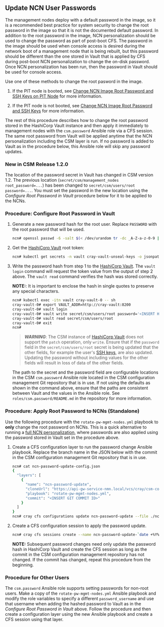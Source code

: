 ## Update NCN User Passwords

The management nodes deploy with a default password in the image, so it is a recommended best
practice for system security to change the root password in the image so that it is
not the documented default password. In addition to the root password in the image, NCN
personalization should be used to change the password as part of post-boot CFS.  The password
in the image should be used when console access is desired during the network boot of a management
node that is being rebuilt, but this password should be different than the one stored in Vault
that is applied by CFS during post-boot NCN personalization to change the on-disk password. Once
NCN personalization has been run, then the password in Vault should be used for console access.

Use one of these methods to change the root pasword in the image.

1. If the PIT node is booted, see
[Change NCN Image Root Password and SSH Keys on PIT Node](Change_NCN_Image_Root_Password_and_SSH_Keys_on_PIT_node.md)
for more information.

1. If the PIT node is not booted, see
[Change NCN Image Root Password and SSH Keys](Change_NCN_Image_Root_Password_and_SSH_Keys.md)
for more information.

The rest of this procedure describes how to change the root password stored in the HashiCorp
Vault instance and then apply it immediately to management nodes with the `csm.password` Ansible
role via a CFS session. The same root password from Vault will be applied anytime that the NCN
personalization including the CSM layer is run.  If no password is added to Vault as in the
procedure below, this Ansible role will skip any password updates.

### New in CSM Release 1.2.0

The location of the password secret in Vault has changed in CSM version 1.2. The
previous location (`secret/csm/management_nodes root_password=...`) has been
changed to `secret/csm/users/root password=...`. You must set the password in
the new location using the _Configure Root Password in Vault_ procedure below
for it to be applied to the NCNs.

<a name="configure_root_password_in_vault"></a>
### Procedure: Configure Root Password in Vault

1. Generate a new password hash for the root user. Replace `PASSWORD` with the
   root password that will be used.

   ```bash
   ncn# openssl passwd -6 -salt $(< /dev/urandom tr -dc _A-Z-a-z-0-9 | head -c4) PASSWORD
   ```

1. Get the [HashiCorp Vault](HashiCorp_Vault.md) root token:

   ```bash
   ncn# kubectl get secrets -n vault cray-vault-unseal-keys -o jsonpath='{.data.vault-root}' | base64 -d; echo
   ```

1. Write the password hash from step 1 to the [HashiCorp Vault](HashiCorp_Vault.md).
   The `vault login` command will request the token value from the output of
   step 2 above. The `vault read` command verifies the hash was stored
   correctly.

   **NOTE:**: It is important to enclose the hash in single quotes to preserve
   any special characters.

   ```bash
   ncn# kubectl exec -itn vault cray-vault-0 -- sh
   cray-vault-0# export VAULT_ADDR=http://cray-vault:8200
   cray-vault-0# vault login
   cray-vault-0# vault write secret/csm/users/root password='<INSERT HASH HERE>' [... other fields (see warning below) ...]
   cray-vault-0# vault read secret/csm/users/root
   cray-vault-0# exit
   ncn#
   ```

   > ***WARNING***: The CSM instance of [HashiCorp Vault](HashiCorp_Vault.md) does
   > not support the `patch` operation, only `write`. Ensure that if the `password`
   > field in the `secret/csm/users/root` secret is being updated that the other
   > fields, for example the user's [SSH keys](SSH_Keys.md#configure_root_keys_in_vault),
   > are also updated. Updating the password without including values for the
   > other fields will result in loss of data of the other fields.

   The path to the secret and the password field are configurable locations in
   the CSM `csm.password` Ansible role located in the CSM configuration
   management Git repository that is in use. If not using the defaults as shown
   in the command above, ensure that the paths are consistent between Vault and
   the values in the Ansible role. See `roles/csm.password/README.md` in the
   repository for more information.

### Procedure: Apply Root Password to NCNs (Standalone)

Use the following procedure with the `rotate-pw-mgmt-nodes.yml` playbook to
**only** change the root password on NCNs. This is a quick alternative to
running a [full NCN personalization](../CSM_product_management/Configure_Non-Compute_Nodes_with_CFS.md#set_root_password),
where passwords are also applied using the password stored in Vault set in the
procedure above.

1. Create a CFS configuration layer to run the password change Ansible playbook.
   Replace the branch name in the JSON below with the commit in the CSM
   configuration management Git repository that is in use.

   ```bash
   ncn# cat ncn-password-update-config.json
   {
     "layers": [
       {
         "name": "ncn-password-update",
         "cloneUrl": "https://api-gw-service-nmn.local/vcs/cray/csm-config-management.git",
         "playbook": "rotate-pw-mgmt-nodes.yml",
         "commit": "<INSERT GIT COMMIT ID>"
       }
     ]
   }
   ncn# cray cfs configurations update ncn-password-update --file ./ncn-password-update-config.json
   ```

1. Create a CFS configuration session to apply the password update.

   ```bash
   ncn# cray cfs sessions create --name ncn-password-update-`date +%Y%m%d%H%M%S` --configuration-name ncn-password-update
   ```

   **NOTE:** Subsequent password changes need only update the password hash in
   HashiCorp Vault and create the CFS session as long as the commit in the CSM
   configuration management repository has not changed. If the commit has
   changed, repeat this procedure from the beginning.

### Procedure for Other Users

The `csm.password` Ansible role supports setting passwords for non-root users.
Make a copy of the `rotate-pw-mgmt-nodes.yml` Ansible playbook and modify the
role variables to specify a different `password_username` and use that username
when adding the hashed password to Vault as in the _Configure Root Password in Vault_
above. Follow the procedure and then create a configuration layer using the new 
Ansible playbook and create a CFS session using that layer.
